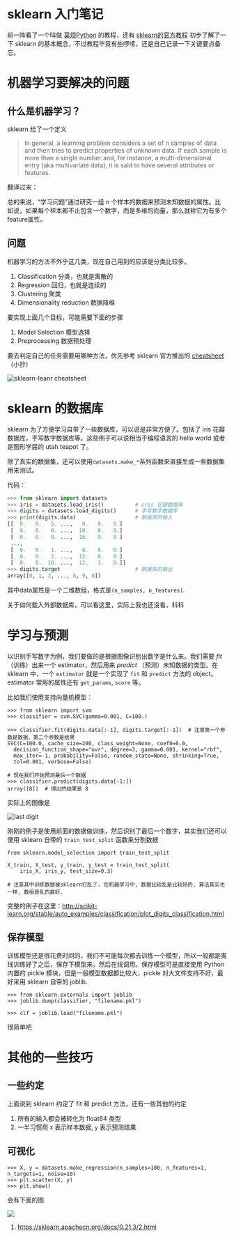 # sklearn 入门笔记

<!--
ID: eb14c36f-7e5e-4383-959a-966c48dc6704
Status: publish
Date: 2017-11-24T19:35:00
Modified: 2020-05-16T11:56:16
wp_id: 481
-->

前一阵看了一个叫做 [莫烦Python][1] 的教程，还有 [sklearn的官方教程][2] 初步了解了一下 sklearn 的基本概念，不过教程毕竟有些啰嗦，还是自己记录一下关键要点备忘。

# 机器学习要解决的问题

## 什么是机器学习？

sklearn 给了一个定义

> In general, a learning problem considers a set of n samples of data and then tries to predict properties of unknown data. If each sample is more than a single number and, for instance, a multi-dimensional entry (aka multivariate data), it is said to have several attributes or features.

翻译过来：

总的来说，“学习问题”通过研究一组 n 个样本的数据来预测未知数据的属性。比如说，如果每个样本都不止包含一个数字，而是多维的向量，那么就称它为有多个feature属性。

## 问题

机器学习的方法不外乎这几类，现在自己用到的应该是分类比较多。

1. Classification 分类，也就是离散的
2. Regression 回归，也就是连续的
3. Clustering 聚类
4. Dimensionality reduction 数据降维

要实现上面几个目标，可能需要下面的步骤

1. Model Selection 模型选择
2. Preprocessing 数据预处理

要去判定自己的任务需要用哪种方法，优先参考 sklearn 官方推出的 [cheatsheet](http://scikit-learn.org/stable/tutorial/machine_learning_map/index.html)（小抄）

![sklearn-leanr cheatsheet](http://scikit-learn.org/stable/_static/ml_map.png)

# sklearn 的数据库

sklearn 为了方便学习自带了一些数据库，可以说是非常方便了。包括了 iris 花瓣数据库，手写数字数据库等。这些例子可以说相当于编程语言的 hello world 或者是图形学届的 utah teapot 了。

除了真实的数据集，还可以使用`datasets.make_*`系列函数来直接生成一些数据集用来测试。

代码：

```py
>>> from sklearn import datasets
>>> iris = datasets.load_iris()          # iris 花瓣数据库
>>> digits = datasets.load_digits()      # 手写数字数据库
>>> print(digits.data)                   # 数据库的输入
[[  0.   0.   5. ...,   0.   0.   0.]
 [  0.   0.   0. ...,  10.   0.   0.]
 [  0.   0.   0. ...,  16.   9.   0.]
 ...,
 [  0.   0.   1. ...,   6.   0.   0.]
 [  0.   0.   2. ...,  12.   0.   0.]
 [  0.   0.  10. ...,  12.   1.   0.]]
>>> digits.target                        # 数据库的输出
array([0, 1, 2, ..., 8, 9, 8])
```

其中data属性是一个二维数组，格式是`(n_samples, n_features)`.

关于如何载入外部数据库，可以看这里，实际上我也还没看，科科

# 学习与预测

以识别手写数字为例，我们要做的是根据图像识别出数字是什么来。我们需要 *fit* （训练）出来一个 estimator，然后用来 *predict* （预测）未知数据的类型。在 sklearn 中，一个 `estimator` 就是一个实现了 `fit` 和 `predict` 方法的 object。estimator 常用的属性还有 `get_params`, `score` 等。

比如我们使用支持向量机模型：

```
>>> from sklearn import svm
>>> classifier = svm.SVC(gamma=0.001, C=100.)

>>> classifier.fit(digits.data[:-1], digits.target[:-1])  # 注意第一个参数是数据，第二个参数是结果
SVC(C=100.0, cache_size=200, class_weight=None, coef0=0.0,
  decision_function_shape="ovr", degree=3, gamma=0.001, kernel="rbf",
  max_iter=-1, probability=False, random_state=None, shrinking=True,
  tol=0.001, verbose=False)

# 现在我们开始预测最后一个数据
>>> classifier.predict(digits.data[-1:])
array([8])  # 得出的结果是 8

```

实际上的图像是

![last digit](http://scikit-learn.org/stable/_images/sphx_glr_plot_digits_last_image_001.png)

刚刚的例子是使用前面的数据做训练，然后识别了最后一个数字，其实我们还可以使用 sklearn 自带的 `train_test_split` 函数来分割数据

```
from sklearn.model_selection import train_test_split

X_train, X_test, y_train, y_test = train_test_split(
    iris_X, iris_y, test_size=0.3)

# 注意其中训练数据被sklearn打乱了. 在机器学习中, 数据比较乱是比较好的, 算法其实也一样, 数组是乱的最好.
```


完整的例子在这里：http://scikit-learn.org/stable/auto_examples/classification/plot_digits_classification.html

## 保存模型

训练模型还是很花费时间的，我们不可能每次都去训练一个模型，所以一般都是离线训练好了之后，保存下模型来，然后在线调用。保存模型可是直接使用 Python 内置的 pickle 模块，但是一般模型数据都比较大，pickle 对大文件支持不好，最好采用 sklearn 自带的 joblib.

```
>>> from sklearn.externals import joblib
>>> joblib.dump(classifier, "filename.pkl") 

>>> clf = joblib.load("filename.pkl") 
```

很简单吧

# 其他的一些技巧

## 一些约定

上面说到 sklearn 约定了 fit 和 predict 方法，还有一些其他的约定

1. 所有的输入都会被转化为 float64 类型
2. 一半习惯用 `X` 表示样本数据, `y` 表示预测结果

## 可视化

```
>>> X, y = datasets.make_regression(n_samples=100, n_features=1, n_targets=1, noise=10)
>>> plt.scatter(X, y)
>>> plt.show()
```

会有下面的图

![](https://morvanzhou.github.io/static/results/sklearn/2_3_3.png)

[1]: https://morvanzhou.github.io/tutorials/machine-learning/sklearn/1-1-why/
[2]: http://scikit-learn.org/stable/tutorial/basic/tutorial.html

1. https://sklearn.apachecn.org/docs/0.21.3/2.html